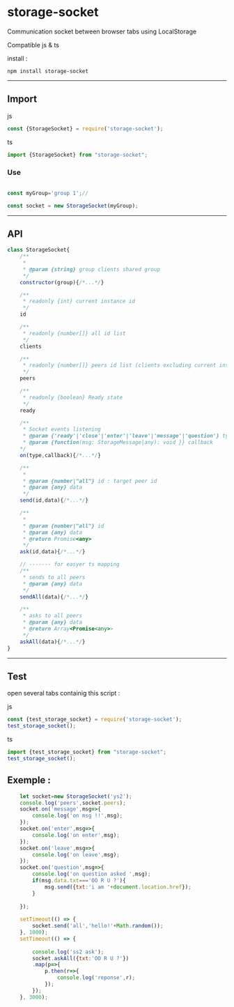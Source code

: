 # storage-socket
Communication socket between browser tabs using LocalStorage

Compatible js & ts

install :

`npm install storage-socket`

<hr>

## Import 

js

```javascript
const {StorageSocket} = require('storage-socket');
```
ts
```javascript
import {StorageSocket} from "storage-socket";
```

### Use

```javascript

const myGroup='group 1';//

const socket = new StorageSocket(myGroup);

```

<hr>

## API

```javascript
class StorageSocket{
	/**
	 * 
	 * @param {string} group clients shared group
	 */
	constructor(group){/*...*/}

	/**
	 * readonly {int} current instance id
	 */
	id

	/**
	 * readonly {number[]} all id list
	 */
	clients

	/**
	 * readonly {number[]} peers id list (clients excluding current instance)
	 */
	peers

	/**
	 * readonly {boolean} Ready state
	 */
	ready

	/**
	 * Socket events listening
	 * @param {'ready'|'close'|'enter'|'leave'|'message'|'question'} type 
	 * @param {function(msg: StorageMessage|any): void }} callback 
	*/
	on(type,callback){/*...*/}

	/**
	 * 
	 * @param {number|"all"} id : target peer id
	 * @param {any} data 
	 */
	send(id,data){/*...*/}

	/**
	 * 
	 * @param {number|"all"} id 
	 * @param {any} data 
	 * @return Promise<any>
	 */
	ask(id,data){/*...*/}

	// ------- for easyer ts mapping
	/**
	 * sends to all peers
	 * @param {any} data 
	 */
	sendAll(data){/*...*/}

	/**
	 * asks to all peers
	 * @param {any} data 
	 * @return Array<Promise<any>>
	 */
	askAll(data){/*...*/}
}

```

<hr>

## Test

open several tabs containig this script :

js
```javascript
const {test_storage_socket} = require('storage-socket');
test_storage_socket();
```
ts
```javascript
import {test_storage_socket} from "storage-socket";
test_storage_socket();
```

## Exemple :


```javascript
	let socket=new StorageSocket('ys2');
	console.log('peers',socket.peers);
	socket.on('message',msg=>{
		console.log('on msg !!',msg);
	});
	socket.on('enter',msg=>{
		console.log('on enter',msg);
	});
	socket.on('leave',msg=>{
		console.log('on leave',msg);
	});
	socket.on('question',msg=>{
		console.log('on question asked ',msg);
		if(msg.data.txt==='OO R U ?'){
			msg.send({txt:'i am '+document.location.href});
		}
		
	});
	
	setTimeout(() => { 
		socket.send('all','hello!'+Math.random());
	}, 1000);
	setTimeout(() => { 
		
		console.log('ss2 ask');
		socket.askAll({txt:'OO R U ?'})
		.map(p=>{
			p.then(r=>{
				console.log('reponse',r);
			});
		});
	}, 3000);
```
